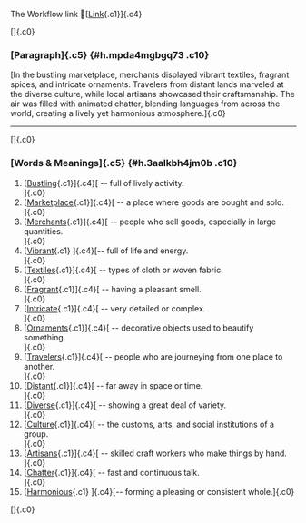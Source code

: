 The Workflow link
👏[[Link](https://www.google.com/url?q=http://www.google.com&sa=D&source=editors&ust=1757089262015068&usg=AOvVaw33QuQEoZlWjhFvgoL5dlKU){.c1}]{.c4}

[]{.c0}

### [Paragraph]{.c5} {#h.mpda4mgbgq73 .c10}

[In the bustling marketplace, merchants displayed vibrant textiles,
fragrant spices, and intricate ornaments. Travelers from distant lands
marveled at the diverse culture, while local artisans showcased their
craftsmanship. The air was filled with animated chatter, blending
languages from across the world, creating a lively yet harmonious
atmosphere.]{.c0}

------------------------------------------------------------------------

[]{.c0}

### [Words & Meanings]{.c5} {#h.3aalkbh4jm0b .c10}

1.  [[Bustling](https://www.google.com/url?q=http://www.google.com&sa=D&source=editors&ust=1757089262016776&usg=AOvVaw2nOXYcDUKtrREDatfnbwip){.c1}]{.c4}[ --
    full of lively activity.\
    ]{.c0}
2.  [[Marketplace](https://www.google.com/url?q=http://www.google.com&sa=D&source=editors&ust=1757089262017161&usg=AOvVaw29i8gFePAHRsIJqTUd3gPO){.c1}]{.c4}[ --
    a place where goods are bought and sold.\
    ]{.c0}
3.  [[Merchants](https://www.google.com/url?q=http://www.google.com&sa=D&source=editors&ust=1757089262017492&usg=AOvVaw1dy5ruZBBi0z3tPql-jj6G){.c1}]{.c4}[ --
    people who sell goods, especially in large quantities.\
    ]{.c0}
4.  [[Vibrant](https://www.google.com/url?q=http://www.google.com&sa=D&source=editors&ust=1757089262017852&usg=AOvVaw05Pr6wpKoA_0nsES3Vzlqh){.c1}
    ]{.c4}[-- full of life and energy.\
    ]{.c0}
5.  [[Textiles](https://www.google.com/url?q=http://www.google.com&sa=D&source=editors&ust=1757089262018159&usg=AOvVaw2xemyFw9LUT2EO2P6yOXEb){.c1}]{.c4}[ --
    types of cloth or woven fabric.\
    ]{.c0}
6.  [[Fragrant](https://www.google.com/url?q=http://www.google.com&sa=D&source=editors&ust=1757089262018505&usg=AOvVaw3hssX0Oa_cSBsyCfQYbQCC){.c1}]{.c4}[ --
    having a pleasant smell.\
    ]{.c0}
7.  [[Intricate](https://www.google.com/url?q=http://www.google.com&sa=D&source=editors&ust=1757089262018789&usg=AOvVaw3Va0sZR41o4ySfVCqwRdc4){.c1}]{.c4}[ --
    very detailed or complex.\
    ]{.c0}
8.  [[Ornaments](https://www.google.com/url?q=http://www.google.com&sa=D&source=editors&ust=1757089262019063&usg=AOvVaw3U5r9lE6n44gFP3AxMvacT){.c1}]{.c4}[ --
    decorative objects used to beautify something.\
    ]{.c0}
9.  [[Travelers](https://www.google.com/url?q=http://www.google.com&sa=D&source=editors&ust=1757089262019393&usg=AOvVaw3LM-at9lcK8Gzmlx292hN2){.c1}]{.c4}[ --
    people who are journeying from one place to another.\
    ]{.c0}
10. [[Distant](https://www.google.com/url?q=http://www.google.com&sa=D&source=editors&ust=1757089262019756&usg=AOvVaw3D4_3FGJR0i60q1TaBhuNR){.c1}]{.c4}[ --
    far away in space or time.\
    ]{.c0}
11. [[Diverse](https://www.google.com/url?q=http://www.google.com&sa=D&source=editors&ust=1757089262020028&usg=AOvVaw1KiBXvdqOIIIQKsrgtmbs5){.c1}]{.c4}[ --
    showing a great deal of variety.\
    ]{.c0}
12. [[Culture](https://www.google.com/url?q=http://www.google.com&sa=D&source=editors&ust=1757089262020301&usg=AOvVaw1C-QYqbzPBzpvcjmvvM8_T){.c1}]{.c4}[ --
    the customs, arts, and social institutions of a group.\
    ]{.c0}
13. [[Artisans](https://www.google.com/url?q=http://www.google.com&sa=D&source=editors&ust=1757089262020679&usg=AOvVaw1K3-RyB4JkN9FZ2Z_Msss-){.c1}]{.c4}[ --
    skilled craft workers who make things by hand.\
    ]{.c0}
14. [[Chatter](https://www.google.com/url?q=http://www.google.com&sa=D&source=editors&ust=1757089262020989&usg=AOvVaw1liYnU1R-ApY5LowlJR10p){.c1}]{.c4}[ --
    fast and continuous talk.\
    ]{.c0}
15. [[Harmonious](https://www.google.com/url?q=http://www.google.com&sa=D&source=editors&ust=1757089262021270&usg=AOvVaw0ZCsZxW7MoUdQUuMUsXfcY){.c1}
    ]{.c4}[-- forming a pleasing or consistent whole.]{.c0}

[]{.c0}
